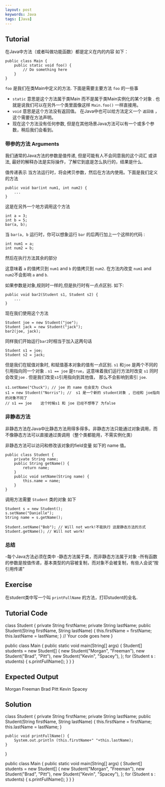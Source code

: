 ```yaml
---
layout: post
keywords: Java
tags: [Java]
---
```


Tutorial
--------

在Java中方法（或者叫做功能函数）都是定义在内的内容  如下：

    public class Main {
        public static void foo() {
            // Do something here
        }
    }

`foo` 是我们在类Main中定义的方法. 下面是需要主要方法 `foo` 的一些事

- `static` 意思是这个方法属于类Main 而不是属于类Main实例化的某个对象 . 也就是说我们可以在另外一个类里面像这样 `Main.foo()` 一样直接用。
- `void` 意思是这个方法没有返回值。 在Java中也可以给方法定义一个 `返回值` ，这个需要在方法声明。
- 现在这个方法没有任何参数, 但是在其他场景Java方法可以有一个或多个参数，稍后我们会看到。

### 带参的方法 Arguments

我们通常的Java方法的参数是值传递, 但是可能有人不会同意我的这个词汇 或讲法, 最好的解释办法是实际操作，了解它到底是怎么执行的，结果是什么.

值传递表示 当方法运行时，将会拷贝参数，然后在方法内使用。下面是我们定义的方法

    public void bar(int num1, int num2) {
        ...
    }

这是在另外一个地方调用这个方法

    int a = 3;
    int b = 5;
    bar(a, b);

当 `bar(a, b` 运行时，你可以想象运行 `bar` 的后两行加上一个这样的代码 :

    int num1 = a;
    int num2 = b;

然后在执行方法其余的部分

这意味着 `a` 的值拷贝到 `num1` and `b` 的值拷贝到 `num2`. 在方法内改变 `num1` and `num2`不会影响 `a` and `b`.

如果参数是对象,规则时一样的,但是执行时有一点点区别. 如下:

    public void bar2(Student s1, Student s2) {
        ...
    }

现在我们使用这个方法

    Student joe = new Student("joe");
    Student jack = new Student("jack");
    bar2(joe, jack);

同样我们开始运行`bar2`时相当于加入这两句话

    Student s1 = joe;
    Student s2 = jack;

但是我们在赋值对象时, 和赋值基本对象的值有一点区别. `s1` 和`joe` 是两个不同的引用指向同一个对象 . `s1 == joe` 是`true`，这意味着我们运行方法时改变 `s1` 同时会改变`joe` . 但是我们改变`s1`引用指向到其他值， 那么不会影响到索引 `joe`.

    s1.setName("Chuck"); // joe 的 name 也会变为 Chuck 
    s1 = new Student("Norris"); //  s1 是一个新的 student对象 , 已经和 joe指向的对象不同了
    // s1 == joe    这个时候s1 和 joe 已经不想等了 为false

### 非静态方法

非静态方法在Java中比静态方法用得多得多。非静态方法只能通过对象调用，而不像静态方法可以直接通过类调用（整个类都能用，不需实例化类）

非静态方法可以访问和修改该对象的field变量 如下的 name 值。

    public class Student {
        private String name;
        public String getName() {
            return name;
        }
        public void setName(String name) {
            this.name = name;
        }
    }

 调用方法需要 `Student` 类的对象 如下

    Student s = new Student();
    s.setName("Danielle");
    String name = s.getName();

    Student.setName("Bob"); // Will not work!不能执行 这是静态方法的方式
    Student.getName(); // Will not work!

### 总结

-每个Java方法必须在类中
-静态方法属于类，而非静态方法属于对象
-所有函数的参数是按值传递，基本类型的内容被复制，而对象不会被复制，有些人会说“按引用传递”

Exercise
--------

在student类中写一个叫 `printFullName` 的方法，打印student的全名.

Tutorial Code
-------------

class Student {
    private String firstName;
    private String lastName;
    public Student(String firstName, String lastName) {
        this.firstName = firstName;
        this.lastName = lastName;
    }
    // Your code goes here
}

public class Main {
    public static void main(String[] args) {
        Student[] students = new Student[] {
            new Student("Morgan", "Freeman"),
            new Student("Brad", "Pitt"),
            new Student("Kevin", "Spacey"),
        };
        for (Student s : students) {
            s.printFullName();
        }
    }
}

Expected Output
---------------

Morgan Freeman
Brad Pitt
Kevin Spacey

Solution
--------

class Student {
    private String firstName;
    private String lastName;
    public Student(String firstName, String lastName) {
        this.firstName = firstName;
        this.lastName = lastName;
    }
    
    public void printFullName() {
        System.out.println (this.firstName+" "+this.lastName);
    }
}

public class Main {
    public static void main(String[] args) {
        Student[] students = new Student[] {
            new Student("Morgan", "Freeman"),
            new Student("Brad", "Pitt"),
            new Student("Kevin", "Spacey"),
        };
        for (Student s : students) {
            s.printFullName();
        }
    }
}
